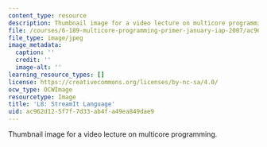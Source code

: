 ```yaml
---
content_type: resource
description: Thumbnail image for a video lecture on multicore programming.
file: /courses/6-189-multicore-programming-primer-january-iap-2007/ac962d125f7f7d33ab4fa49ea849dae9_l8.jpg
file_type: image/jpeg
image_metadata:
  caption: ''
  credit: ''
  image-alt: ''
learning_resource_types: []
license: https://creativecommons.org/licenses/by-nc-sa/4.0/
ocw_type: OCWImage
resourcetype: Image
title: 'L8: StreamIt Language'
uid: ac962d12-5f7f-7d33-ab4f-a49ea849dae9
---
```

Thumbnail image for a video lecture on multicore programming.